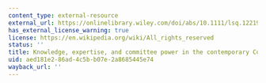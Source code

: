 ```yaml
---
content_type: external-resource
external_url: https://onlinelibrary.wiley.com/doi/abs/10.1111/lsq.12219
has_external_license_warning: true
license: https://en.wikipedia.org/wiki/All_rights_reserved
status: ''
title: Knowledge, expertise, and committee power in the contemporary Congress
uid: aed181e2-86ad-4c5b-b07e-2a8685445e74
wayback_url: ''
---
```

